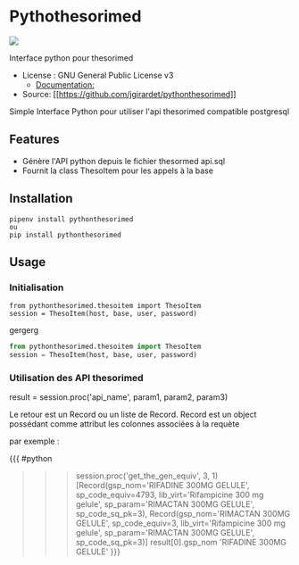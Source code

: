 # Pythothesorimed


[![](https://travis-ci.org/jgirardet/pythonthesorimed.svg?branch=master)](https://travis-ci.org/jgirardet/pythonthesorimed)


Interface python pour thesorimed


* License : GNU General Public License v3 
    * [Documentation: ](https://pythonthesorimed.readthedocs.org/en/latest/)
* Source: [[https://github.com/jgirardet/pythonthesorimed]]


Simple Interface Python pour utiliser l'api thesorimed compatible postgresql


## Features


* Génère l'API python depuis le fichier thesormed api.sql
* Fournit la class ThesoItem pour les appels à la base

## Installation


    pipenv install pythonthesorimed
    ou
    pip install pythonthesorimed
## Usage

### Initialisation


    from pythonthesorimed.thesoitem import ThesoItem
    session = ThesoItem(host, base, user, password)

gergerg
```python
from pythonthesorimed.thesoitem import ThesoItem
session = ThesoItem(host, base, user, password)
```

	

### Utilisation des API thesorimed

result = session.proc('api_name', param1, param2, param3)

Le retour est un Record ou un liste de Record. Record est un object possédant comme attribut les colonnes associées à la requète

par exemple : 

{{{
#python

>>> session.proc('get_the_gen_equiv', 3, 1)
[Record(gsp_nom='RIFADINE 300MG GELULE', sp_code_equiv=4793, lib_virt='Rifampicine 300 mg gelule', sp_param='RIMACTAN 300MG GELULE', sp_code_sq_pk=3),
Record(gsp_nom='RIMACTAN 300MG GELULE', sp_code_equiv=3, lib_virt='Rifampicine 300 mg gelule', sp_param='RIMACTAN 300MG GELULE', sp_code_sq_pk=3)]
>>> result[0].gsp_nom
'RIFADINE 300MG GELULE'
}}}